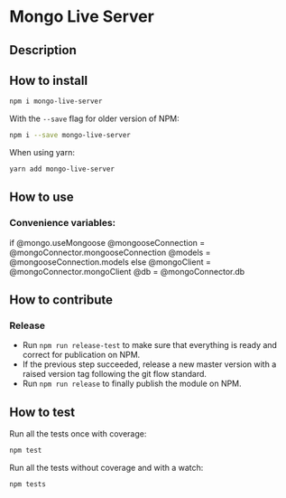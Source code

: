 # Mongo Live Server

## Description


## How to install
```sh
npm i mongo-live-server
```

With the `--save` flag for older version of NPM:
```sh
npm i --save mongo-live-server
```

When using yarn:

```sh
yarn add mongo-live-server
```

## How to use

### Convenience variables:

if @mongo.useMongoose
	@mongooseConnection = @mongoConnector.mongooseConnection
	@models             = @mongooseConnection.models
else
	@mongoClient = @mongoConnector.mongoClient
	@db          = @mongoConnector.db


## How to contribute

### Release

- Run `npm run release-test` to make sure that everything is ready and correct for publication on NPM.
- If the previous step succeeded, release a new master version with a raised version tag following the git flow standard.
- Run `npm run release` to finally publish the module on NPM.

## How to test

Run all the tests once with coverage:

```sh
npm test
```

Run all the tests without coverage and with a watch:

```sh
npm tests
```
